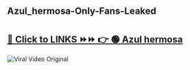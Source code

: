 
 ## Azul_hermosa-Only-Fans-Leaked

# <h2><a href="https://clipsfans.com/Azul_hermosa&ref=git">🔗 Click to LINKS ⏩⏩ 👉 🟢 Azul hermosa </a></h2>

<a href="https://clipsfans.com/Azul_hermosa&ref=git" rel="nofollow" data-target="animated-image.originalLink"><img src="https://i.ibb.co.com/xMMVF88/686577567.gif" alt="Viral Video Original" style="max-width: 100%; display: inline-block;" data-target="animated-image.originalImage"></a>
